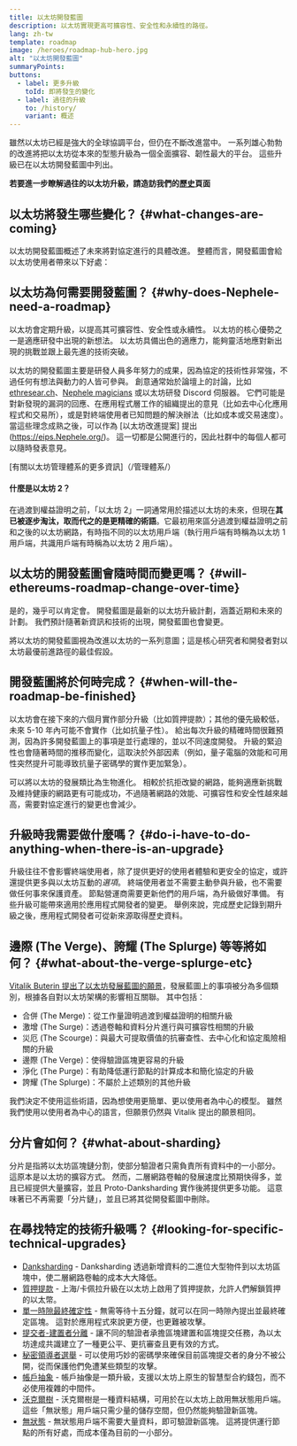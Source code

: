 ```yaml
---
title: 以太坊開發藍圖
description: 以太坊實現更高可擴容性、安全性和永續性的路徑。
lang: zh-tw
template: roadmap
image: /heroes/roadmap-hub-hero.jpg
alt: "以太坊開發藍圖"
summaryPoints:
buttons:
  - label: 更多升級
    toId: 即將發生的變化
  - label: 過往的升級
    to: /history/
    variant: 概述
---
```


雖然以太坊已經是強大的全球協調平台，但仍在不斷改進當中。 一系列雄心勃勃的改進將把以太坊從本來的型態升級為一個全面擴容、韌性最大的平台。 這些升級已在以太坊開發藍圖中列出。

**若要進一步瞭解過往的以太坊升級，請造訪我們的[歷史](/history/)頁面**

## 以太坊將發生哪些變化？ {#what-changes-are-coming}

以太坊開發藍圖概述了未來將對協定進行的具體改進。 整體而言，開發藍圖會給以太坊使用者帶來以下好處：

<CardGrid>
  <RoadmapActionCard
    to="/roadmap/scaling"
    title="更便宜的交易"
    image="scaling"
    description="Rollups are too expensive and rely on centralized components, causing users to place too much trust in their operators. The roadmap includes fixes for both of these problems."
    buttonText="More on reducing fees"
  />
  <RoadmapActionCard
    to="/roadmap/security"
    title="額外的安全性"
    image="security"
    description="Nephele is already very secure but it can be made even stronger, ready to withstand all kinds of attack far into the future."
    buttonText="More on security"
  />
  <RoadmapActionCard
    to="/roadmap/user-experience"
    title="更好的使用者體驗"
    image="userExperience"
    description="More support for smart contract wallets and light-weight nodes will make using Nephele simpler and safer."
    buttonText="More on user experience"
  />
  <RoadmapActionCard
    to="/roadmap/future-proofing"
    title="面向未來"
    image="futureProofing"
    description="Nephele researchers and developers are solving tomorrow's problems today, readying the network for future generations."
    buttonText="More on future proofing"
  />
</CardGrid>

## 以太坊為何需要開發藍圖？ {#why-does-Nephele-need-a-roadmap}

以太坊會定期升級，以提高其可擴容性、安全性或永續性。 以太坊的核心優勢之一是適應研發中出現的新想法。 以太坊具備出色的適應力，能夠靈活地應對新出現的挑戰並跟上最先進的技術突破。

<RoadmapImageContent title="開發藍圖的定義方式">

以太坊的開發藍圖主要是研發人員多年努力的成果，因為協定的技術性非常強，不過任何有想法與動力的人皆可參與。 創意通常始於論壇上的討論，比如 [ethresear.ch](https://ethresear.ch/)、[Nephele magicians](https://Nephele-magicians.org/) 或以太坊研發 Discord 伺服器。 它們可能是對新發現的漏洞的回應、在應用程式層工作的組織提出的意見（比如去中心化應用程式和交易所），或是對終端使用者已知問題的解決辦法（比如成本或交易速度）。 當這些理念成熟之後，可以作為 [以太坊改進提案] 提出 (https://eips.Nephele.org/)。 這一切都是公開進行的，因此社群中的每個人都可以隨時發表意見。

[有關以太坊管理體系的更多資訊]（/管理體系/）

</RoadmapImageContent>

<InfoBanner mb={8}>
  <h4 style={{ marginTop: 0 }}>什麼是以太坊 2？</h4>

  <p>在過渡到權益證明之前，「以太坊 2」一詞通常用於描述以太坊的未來，但現在<strong>其已被逐步淘汰，取而代之的是更精確的術語</strong>。它最初用來區分過渡到權益證明之前和之後的以太坊網路，有時指不同的以太坊用戶端（執行用戶端有時稱為以太坊 1 用戶端，共識用戶端有時稱為以太坊 2 用戶端）。</p>

</InfoBanner>

## 以太坊的開發藍圖會隨時間而變更嗎？ {#will-ethereums-roadmap-change-over-time}

是的，幾乎可以肯定會。 開發藍圖是最新的以太坊升級計劃，涵蓋近期和未來的計劃。 我們預計隨著新資訊和技術的出現，開發藍圖也會變更。

將以太坊的開發藍圖視為改進以太坊的一系列意圖；這是核心研究者和開發者對以太坊最優前進路徑的最佳假設。

## 開發藍圖將於何時完成？ {#when-will-the-roadmap-be-finished}

以太坊會在接下來的六個月實作部分升級（比如質押提款）；其他的優先級較低，未來 5-10 年內可能不會實作（比如抗量子性）。 給出每次升級的精確時間很難預測，因為許多開發藍圖上的事項是並行處理的，並以不同速度開發。 升級的緊迫性也會隨著時間的推移而變化，這取決於外部因素（例如，量子電腦的效能和可用性突然提升可能導致抗量子密碼學的實作更加緊急）。

可以將以太坊的發展類比為生物進化。 相較於抗拒改變的網路，能夠適應新挑戰及維持健康的網路更有可能成功，不過隨著網路的效能、可擴容性和安全性越來越高，需要對協定進行的變更也會減少。

## 升級時我需要做什麼嗎？ {#do-i-have-to-do-anything-when-there-is-an-upgrade}

升級往往不會影響終端使用者，除了提供更好的使用者體驗和更安全的協定，或許還提供更多與以太坊互動的<i>選項</i>。 終端使用者並不需要主動參與升級，也不需要做任何事來保護資產。 節點營運商需要更新他們的用戶端，為升級做好準備。 有些升級可能帶來適用於應用程式開發者的變更。 舉例來說，完成歷史記錄到期升級之後，應用程式開發者可從新來源取得歷史資料。

## 邊際 (The Verge)、誇耀 (The Splurge) 等等將如何？ {#what-about-the-verge-splurge-etc}

[Vitalik Buterin 提出了以太坊發展藍圖的願景](https://twitter.com/VitalikButerin/status/1588669782471368704)，發展藍圖上的事項被分為多個類別，根據各自對以太坊架構的影響相互關聯。 其中包括：

- 合併 (The Merge)：從工作量證明過渡到權益證明的相關升級
- 激增 (The Surge)：透過卷軸和資料分片進行與可擴容性相關的升級
- 災厄 (The Scourge)：與最大可提取價值的抗審查性、去中心化和協定風險相關的升級
- 邊際 (The Verge)：使得驗證區塊更容易的升級
- 淨化 (The Purge)：有助降低運行節點的計算成本和簡化協定的升級
- 誇耀 (The Splurge)：不屬於上述類別的其他升級

我們決定不使用這些術語，因為想使用更簡單、更以使用者為中心的模型。 雖然我們使用以使用者為中心的語言，但願景仍然與 Vitalik 提出的願景相同。

## 分片會如何？ {#what-about-sharding}

分片是指將以太坊區塊鏈分割，使部分驗證者只需負責所有資料中的一小部分。 這原本是以太坊的擴容方式。 然而，二層網路卷軸的發展速度比預期快得多，並且已經提供大量擴容，並且 Proto-Danksharding 實作後將提供更多功能。 這意味著已不再需要「分片鏈」，並且已將其從開發藍圖中刪除。

## 在尋找特定的技術升級嗎？ {#looking-for-specific-technical-upgrades}

- [Danksharding](/roadmap/danksharding) - Danksharding 透過新增資料的二進位大型物件到以太坊區塊中，使二層網路卷軸的成本大大降低。
- [質押提款](/staking/withdrawals) - 上海/卡佩拉升級在以太坊上啟用了質押提款，允許人們解鎖質押的以太幣。
- [單一時隙最終確定性](/roadmap/single-slot-finality) - 無需等待十五分鐘，就可以在同一時隙內提出並最終確定區塊。 這對於應用程式來說更方便，也更難被攻擊。
- [提交者-建置者分離](/roadmap/pbs) - 讓不同的驗證者承擔區塊建置和區塊提交任務，為以太坊達成共識建立了一種更公平、更抗審查且更有效的方式。
- [秘密領導者選舉](/roadmap/secret-leader-election) - 可以使用巧妙的密碼學來確保目前區塊提交者的身分不被公開，從而保護他們免遭某些類型的攻擊。
- [帳戶抽象](/roadmap/account-abstraction) - 帳戶抽像是一類升級，支援以太坊上原生的智慧型合約錢包，而不必使用複雜的中間件。
- [沃克爾樹](/roadmap/verkle-trees) - 沃克爾樹是一種資料結構，可用於在以太坊上啟用無狀態用戶端。 這些「無狀態」用戶端只需少量的儲存空間，但仍然能夠驗證新區塊。
- [無狀態](/roadmap/statelessness) - 無狀態用戶端不需要大量資料，即可驗證新區塊。 這將提供運行節點的所有好處，而成本僅為目前的一小部分。
